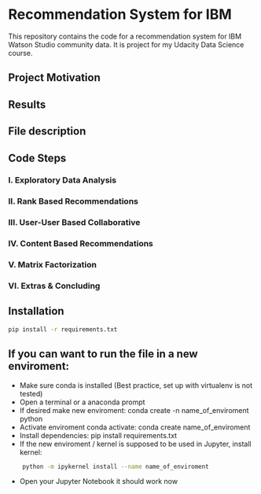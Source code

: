 # Recommendation System for IBM
This repository contains the code for a recommendation system for IBM Watson Studio community data. It is project for my Udacity Data Science course.

## Project Motivation


## Results


## File description

## Code Steps

### I. Exploratory Data Analysis

### II. Rank Based Recommendations

### III. User-User Based Collaborative 

### IV. Content Based Recommendations 

### V. Matrix Factorization

### VI. Extras & Concluding

## Installation

```bash
pip install -r requirements.txt
```

## If you can want to run the file in a new enviroment:
- Make sure conda is installed (Best practice, set up with virtualenv is not tested)
- Open a terminal or a anaconda prompt
- If desired make new enviroment: conda create -n name_of_enviroment python
- Activate enviroment conda activate: conda create name_of_enviroment
- Install dependencies: pip install requirements.txt
- If the new enviroment / kernel is supposed to be used in Jupyter, install kernel:
```bash
    python -m ipykernel install --name name_of_enviroment
```
- Open your Jupyter Notebook it should work now